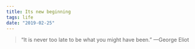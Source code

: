 ```yaml
---
title: Its new beginning
tags: life
date: "2019-02-25"
---
```


> “It is never too late to be what you might have been.” —George Eliot